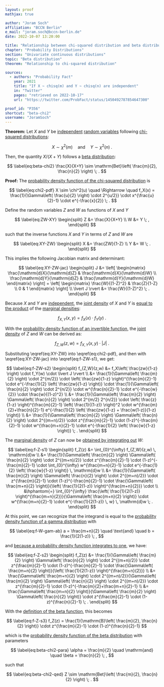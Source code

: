 ```yaml
---
layout: proof
mathjax: true

author: "Joram Soch"
affiliation: "BCCN Berlin"
e_mail: "joram.soch@bccn-berlin.de"
date: 2022-10-07 13:20:00

title: "Relationship between chi-squared distribution and beta distribution"
chapter: "Probability Distributions"
section: "Univariate continuous distributions"
topic: "Beta distribution"
theorem: "Relationship to chi-squared distribution"

sources:
  - authors: "Probability Fact"
    year: 2021
    title: "If X ~ chisq(m) and Y ~ chisq(n) are independent"
    in: "Twitter"
    pages: "retrieved on 2022-10-17"
    url: "https://twitter.com/ProbFact/status/1450492787854647300"

proof_id: "P356"
shortcut: "beta-chi2"
username: "JoramSoch"
---
```



**Theorem:** Let $X$ and $Y$ be [independent](/D/ind) [random variables](/D/rvar) following [chi-squared distributions](/D/chi2):

$$ \label{eq:chi2}
X \sim \chi^2(m) \quad \text{and} \quad Y \sim \chi^2(n) \; .
$$

Then, the quantity $X/(X+Y)$ follows a [beta distribution](/D/beta):

$$ \label{eq:beta-chi2}
\frac{X}{X+Y} \sim \mathrm{Bet}\left( \frac{m}{2}, \frac{n}{2} \right) \; .
$$


**Proof:** The [probability density function of the chi-squared distribution](/P/chi2-pdf) is

$$ \label{eq:chi2-pdf}
X \sim \chi^2(u) \quad \Rightarrow \quad f_X(x) = \frac{1}{\Gamma\left( \frac{u}{2} \right) \cdot 2^{u/2}} \cdot x^{\frac{u}{2}-1} \cdot e^{-\frac{x}{2}} \; .
$$

Define the random variables $Z$ and $W$ as functions of $X$ and $Y$

$$ \label{eq:ZW-XY}
\begin{split}
Z &= \frac{X}{X+Y} \\
W &= Y \; ,
\end{split}
$$

such that the inverse functions $X$ and $Y$ in terms of $Z$ and $W$ are

$$ \label{eq:XY-ZW}
\begin{split}
X &= \frac{ZW}{1-Z} \\
Y &= W \; .
\end{split}
$$

This implies the following Jacobian matrix and determinant:

$$ \label{eq:XY-ZW-jac}
\begin{split}
J &= \left[ \begin{matrix}
\frac{\mathrm{d}X}{\mathrm{d}Z} & \frac{\mathrm{d}X}{\mathrm{d}W} \\
\frac{\mathrm{d}Y}{\mathrm{d}Z} & \frac{\mathrm{d}Y}{\mathrm{d}W}
\end{matrix} \right]
= \left[ \begin{matrix}
\frac{W}{(1-Z)^2} & \frac{Z}{1-Z} \\
0 & 1
\end{matrix} \right] \\
\lvert J \rvert  &= \frac{W}{(1-Z)^2} \; .
\end{split}
$$

Because $X$ and $Y$ are [independent](/D/ind), the [joint density](/D/dist-joint) of $X$ and $Y$ is [equal to the product](/P/prob-ind) of the [marginal densities](/D/dist-marg):

$$ \label{eq:f-XY}
f_{X,Y}(x,y) = f_X(x) \cdot f_Y(y) \; .
$$

With the [probability density function of an invertible function](/P/pdf-invfct), the [joint density](/D/dist-joint) of $Z$ and $W$ can be derived as:

$$ \label{eq:f-ZW-s1}
f_{Z,W}(z,w) = f_{X,Y}(x,y) \cdot \lvert J \rvert \; .
$$

Substituting \eqref{eq:XY-ZW} into \eqref{eq:chi2-pdf}, and then with \eqref{eq:XY-ZW-jac} into \eqref{eq:f-ZW-s1}, we get:

$$ \label{eq:f-ZW-s2}
\begin{split}
f_{Z,W}(z,w) &= f_X\left( \frac{zw}{1-z} \right) \cdot f_Y(w) \cdot \lvert J \rvert \\
&= \frac{1}{\Gamma\left( \frac{m}{2} \right) \cdot 2^{m/2}} \cdot \left( \frac{zw}{1-z} \right)^{\frac{m}{2}-1} \cdot e^{-\frac{1}{2} \left( \frac{zw}{1-z} \right)} \cdot \frac{1}{\Gamma\left( \frac{n}{2} \right) \cdot 2^{n/2}} \cdot w^{\frac{n}{2}-1} \cdot e^{-\frac{w}{2}} \cdot \frac{w}{(1-z)^2} \\
&= \frac{1}{\Gamma\left( \frac{m}{2} \right) \Gamma\left( \frac{n}{2} \right) \cdot 2^{m/2} 2^{n/2}} \cdot \left( \frac{z}{1-z} \right)^{\frac{m}{2}-1} \left( \frac{1}{(1-z)} \right)^2 \cdot w^{\frac{m}{2}+\frac{n}{2}-1} e^{-\frac{1}{2} \left( \frac{zw}{1-z} + \frac{w(1-z)}{1-z} \right)} \\
&= \frac{1}{\Gamma\left( \frac{m}{2} \right) \Gamma\left( \frac{n}{2} \right) \cdot 2^{(m+n)/2}} \cdot z^{\frac{m}{2}-1} \cdot (1-z)^{-\frac{m}{2}-1} \cdot w^{\frac{m+n}{2}-1} \cdot e^{-\frac{1}{2} \left( \frac{w}{1-z} \right)} \; .
\end{split}
$$

The [marginal density](/D/dist-marg) of $Z$ can now be [obtained by integrating out](/D/prob-marg) $W$:

$$ \label{eq:f-Z-s1}
\begin{split}
f_Z(z) &= \int_{0}^{\infty} f_{Z,W}(z,w) \, \mathrm{d}w \\
&= \frac{1}{\Gamma\left( \frac{m}{2} \right) \Gamma\left( \frac{n}{2} \right) \cdot 2^{(m+n)/2}} \cdot z^{\frac{m}{2}-1} \cdot (1-z)^{-\frac{m}{2}-1} \cdot \int_{0}^{\infty} w^{\frac{m+n}{2}-1} \cdot e^{-\frac{1}{2} \left( \frac{w}{1-z} \right)} \, \mathrm{d}w \\
&= \frac{1}{\Gamma\left( \frac{m}{2} \right) \Gamma\left( \frac{n}{2} \right) \cdot 2^{(m+n)/2}} \cdot z^{\frac{m}{2}-1} \cdot (1-z)^{-\frac{m}{2}-1} \cdot \frac{\Gamma\left( \frac{m+n}{2} \right)}{\left( \frac{1}{2(1-z)} \right)^{\frac{m+n}{2}}} \cdot \\
&\hphantom{=} \int_{0}^{\infty} \frac{\left( \frac{1}{2(1-z)} \right)^{\frac{m+n}{2}}}{\Gamma\left( \frac{m+n}{2} \right)} \cdot w^{\frac{m+n}{2}-1} \cdot e^{-\frac{1}{2(1-z)} \, w} \, \mathrm{d}w \; .
\end{split}
$$

At this point, we can recognize that the integrand is equal to the [probability density function of a gamma distribution](/P/gam-pdf) with

$$ \label{eq:f-W-gam-ab}
a = \frac{m+n}{2} \quad \text{and} \quad b = \frac{1}{2(1-z)} \; ,
$$

and [because a probability density function integrates to one](/D/pdf), we have:

$$ \label{eq:f-Z-s2}
\begin{split}
f_Z(z) &= \frac{1}{\Gamma\left( \frac{m}{2} \right) \Gamma\left( \frac{n}{2} \right) \cdot 2^{(m+n)/2}} \cdot z^{\frac{m}{2}-1} \cdot (1-z)^{-\frac{m}{2}-1} \cdot \frac{\Gamma\left( \frac{m+n}{2} \right)}{\left( \frac{1}{2(1-z)} \right)^{\frac{m+n}{2}}} \\
&= \frac{\Gamma\left( \frac{m+n}{2} \right) \cdot 2^{(m+n)/2}}{\Gamma\left( \frac{m}{2} \right) \Gamma\left( \frac{n}{2} \right) \cdot 2^{(m+n)/2}} \cdot z^{\frac{m}{2}-1} \cdot (1-z)^{-\frac{m}{2}+\frac{m+n}{2}-1} \\
&= \frac{\Gamma\left( \frac{m+n}{2} \right)}{\Gamma\left( \frac{m}{2} \right) \Gamma\left( \frac{n}{2} \right)} \cdot z^{\frac{m}{2}-1} \cdot (1-z)^{\frac{n}{2}-1} \; .
\end{split}
$$

With the [definition of the beta function](/P/beta-mean), this becomes

$$ \label{eq:f-Z-s3}
f_Z(z) = \frac{1}{\mathrm{B}\left( \frac{m}{2}, \frac{n}{2} \right)} \cdot z^{\frac{m}{2}-1} \cdot (1-z)^{\frac{n}{2}-1}
$$

which is the [probability density function of the beta distribution](/P/beta-pdf) with parameters

$$ \label{eq:beta-chi2-para}
\alpha = \frac{m}{2} \quad \mathrm{and} \quad \beta = \frac{n}{2} \; ,
$$

such that

$$ \label{eq:beta-chi2-qed}
Z \sim \mathrm{Bet}\left( \frac{m}{2}, \frac{n}{2} \right) \; .
$$